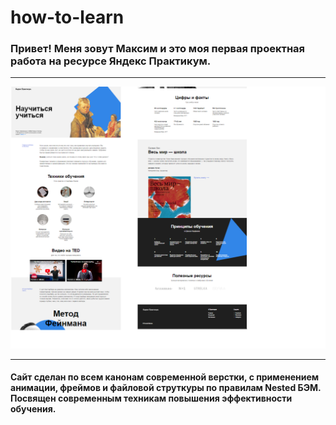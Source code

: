 # how-to-learn
### Привет! Меня зовут Максим и это моя первая проектная работа на ресурсе Яндекс Практикум.
***

![Image text](https://github.com/Stormina/how-to-learn/blob/main/%D0%9F%D1%80%D0%BE%D0%B5%D0%BA%D1%82%201.png)
***

#### Сайт сделан по всем канонам современной верстки, с применением анимации, фреймов и файловой струткуры по правилам Nested БЭМ. Посвящен современным техникам повышения эффективности обучения. 
